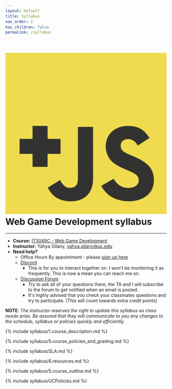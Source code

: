 ```yaml
---
layout: default
title: Syllabus
nav_order: 2
has_children: false
permalink: /syllabus
---
```


# <img src="assets/images/logo.svg" alt="class logo" class="logo"/> Web Game Development syllabus
*** ***

* **Course:** [IT3049C - Web Game Development](#)
* **Instructor:** Yahya Gilany, [yahya.gilany@uc.edu](mailto:yahya.gilany@uc.edu)
* **Need help?**
    * Office Hours By appointment - please [sign up here](https://outlook.office365.com/owa/calendar/OfficeHours@mailuc.onmicrosoft.com/bookings/) 
    * [Discord](https://discord.gg/gxzQez)
        * This is for you to interact together on. I won't be monitoring it as frequently. This is now a mean you can reach me on.
    * [Discussion Forum](https://uc.instructure.com/courses/1296712/discussion_topics/4407024)
        * Try to ask all of your questions there, the TA and I will subscribe to the forum to get notified when an email is posted.
        * It's highly advised that you check your classmates questions and try to participate. (This will count towards extra credit points)

**NOTE**: *The instructor reserves the right to update this syllabus as class needs arise. Be assured that they will communicate to you any changes to the schedule, syllabus or policies quickly and efficiently.*

{% include syllabus/1.course_description.md %}

{% include syllabus/5.course_policies_and_grading.md %}

{% include syllabus/SLA.md %}

{% include syllabus/6.resources.md %}

{% include syllabus/5.course_outline.md %}

{% include syllabus/UCPolicies.md %}